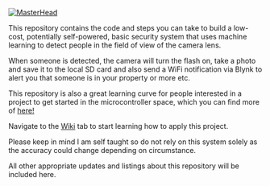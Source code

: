 [![MasterHead](https://github.com/tristanfivaz/ESP32-Cam-Home-Security/assets/42950803/e0823c34-acf9-47da-945a-cdf0f9f5e4e8)](https://github.com/tristanfivaz/ESP32-Cam-Home-Security/tree/main)

This repository contains the code and steps you can take to build a low-cost, potentially self-powered, basic security system that uses machine learning to detect people in the field of view of the camera lens.  
  
When someone is detected, the camera will turn the flash on, take a photo and save it to the local SD card and also send a WiFi notification via Blynk to alert you that someone is in your property or more etc.  
  
This repository is also a great learning curve for people interested in a project to get started in the microcontroller space, which you can find more of [here!](https://github.com/tristanfivaz/Our-Living-Lab)  

Navigate to the [Wiki](https://github.com/tristanfivaz/ESP32-Cam-Home-Security/wiki/1:-Introduction) tab to start learning how to apply this project.  

Please keep in mind I am self taught so do not rely on this system solely as the accuracy could change depending on circumstance.  
  
All other appropriate updates and listings about this repository will be included here.  
